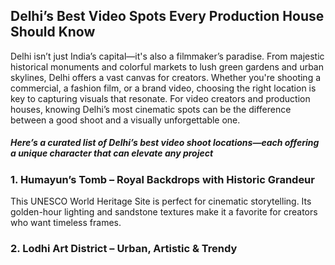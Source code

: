 <h2>Delhi’s Best Video Spots Every Production House Should Know</h2>
Delhi isn’t just India’s capital—it's also a filmmaker’s paradise. From majestic historical monuments and colorful markets to lush green gardens and urban skylines, Delhi offers a vast canvas for creators. Whether you're shooting a commercial, a fashion film, or a brand video, choosing the right location is key to capturing visuals that resonate. For video creators and production houses, knowing Delhi’s most cinematic spots can be the difference between a good shoot and a visually unforgettable one.<br>
<h5>Here’s a curated list of Delhi’s best video shoot locations—each offering a unique character that can elevate any project</h5>
<h3>1. Humayun’s Tomb – Royal Backdrops with Historic Grandeur</h3>
This UNESCO World Heritage Site is perfect for cinematic storytelling. Its golden-hour lighting and sandstone textures make it a favorite for creators who want timeless frames.<br>
<h3>2. Lodhi Art District – Urban, Artistic & Trendy</h3>
